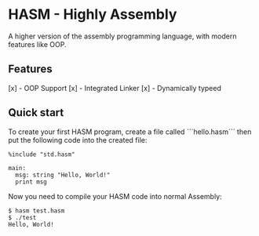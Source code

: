 # HASM - Highly Assembly

A higher version of the assembly programming language, with modern
features like OOP.

## Features
[x] - OOP Support
[x] - Integrated Linker
[x] - Dynamically typeed

## Quick start
To create your first HASM program, create a file called ´´´hello.hasm´´´
then put the following code into the created file:

```assembly
%include "std.hasm"

main:
  msg: string "Hello, World!"
  print msg

```

Now you need to compile your HASM code into normal Assembly:

```console
$ hasm test.hasm
$ ./test
Hello, World!
```
